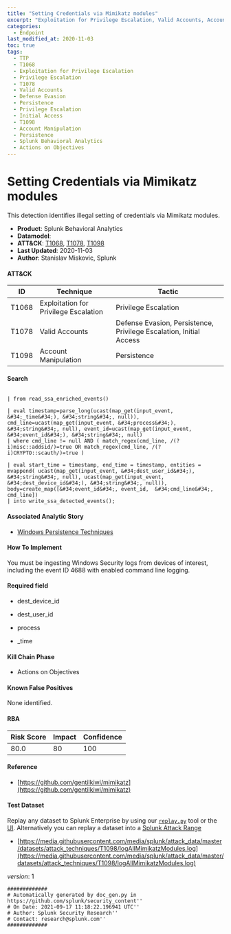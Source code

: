 ```yaml
---
title: "Setting Credentials via Mimikatz modules"
excerpt: "Exploitation for Privilege Escalation, Valid Accounts, Account Manipulation"
categories:
  - Endpoint
last_modified_at: 2020-11-03
toc: true
tags:
  - TTP
  - T1068
  - Exploitation for Privilege Escalation
  - Privilege Escalation
  - T1078
  - Valid Accounts
  - Defense Evasion
  - Persistence
  - Privilege Escalation
  - Initial Access
  - T1098
  - Account Manipulation
  - Persistence
  - Splunk Behavioral Analytics
  - Actions on Objectives
---
```


# Setting Credentials via Mimikatz modules

This detection identifies illegal setting of credentials via Mimikatz modules.

- **Product**: Splunk Behavioral Analytics
- **Datamodel**:
- **ATT&CK**: [T1068](https://attack.mitre.org/techniques/T1068/), [T1078](https://attack.mitre.org/techniques/T1078/), [T1098](https://attack.mitre.org/techniques/T1098/)
- **Last Updated**: 2020-11-03
- **Author**: Stanislav Miskovic, Splunk


#### ATT&CK

| ID          | Technique   | Tactic       |
| ----------- | ----------- |--------------|
| T1068 | Exploitation for Privilege Escalation | Privilege Escalation |
| T1078 | Valid Accounts | Defense Evasion, Persistence, Privilege Escalation, Initial Access |
| T1098 | Account Manipulation | Persistence |


#### Search

```

| from read_ssa_enriched_events()

| eval timestamp=parse_long(ucast(map_get(input_event, &#34;_time&#34;), &#34;string&#34;, null)), cmd_line=ucast(map_get(input_event, &#34;process&#34;), &#34;string&#34;, null), event_id=ucast(map_get(input_event, &#34;event_id&#34;), &#34;string&#34;, null) 
| where cmd_line != null AND ( match_regex(cmd_line, /(?i)misc::addsid/)=true OR match_regex(cmd_line, /(?i)CRYPTO::scauth/)=true )

| eval start_time = timestamp, end_time = timestamp, entities = mvappend( ucast(map_get(input_event, &#34;dest_user_id&#34;), &#34;string&#34;, null), ucast(map_get(input_event, &#34;dest_device_id&#34;), &#34;string&#34;, null)), body=create_map([&#34;event_id&#34;, event_id,  &#34;cmd_line&#34;, cmd_line]) 
| into write_ssa_detected_events();
```

#### Associated Analytic Story

* [Windows Persistence Techniques](_stories/windows_persistence_techniques)


#### How To Implement
You must be ingesting Windows Security logs from devices of interest, including the event ID 4688 with enabled command line logging.

#### Required field

* dest_device_id

* dest_user_id

* process

* _time


#### Kill Chain Phase

* Actions on Objectives


#### Known False Positives
None identified.



#### RBA

| Risk Score  | Impact      | Confidence   |
| ----------- | ----------- |--------------|
| 80.0 | 80 | 100 |



#### Reference


* [https://github.com/gentilkiwi/mimikatz](https://github.com/gentilkiwi/mimikatz)



#### Test Dataset
Replay any dataset to Splunk Enterprise by using our [`replay.py`](https://github.com/splunk/attack_data#using-replaypy) tool or the [UI](https://github.com/splunk/attack_data#using-ui).
Alternatively you can replay a dataset into a [Splunk Attack Range](https://github.com/splunk/attack_range#replay-dumps-into-attack-range-splunk-server)


* [https://media.githubusercontent.com/media/splunk/attack_data/master/datasets/attack_techniques/T1098/logAllMimikatzModules.log](https://media.githubusercontent.com/media/splunk/attack_data/master/datasets/attack_techniques/T1098/logAllMimikatzModules.log)


_version_: 1

```
#############
# Automatically generated by doc_gen.py in https://github.com/splunk/security_content''
# On Date: 2021-09-17 11:18:22.196941 UTC''
# Author: Splunk Security Research''
# Contact: research@splunk.com''
#############
```